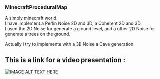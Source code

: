 ### MinecraftProceduralMap

A simply minecraft world.\
I have implement a Perlin Noise 2D and 3D, a Coherent 2D and 3D.\
I used the 2D Noise for generate a ground level, and a other 2D Noise for generate a trees on the ground.\
\
Actually i try to implemente with a 3D Noise a Cave generation.

## This is a link for a video presentation :
[![IMAGE ALT TEXT HERE](https://img.youtube.com/vi/ZCAR6i94rE0/0.jpg)](https://www.youtube.com/watch?v=ZCAR6i94rE0)
